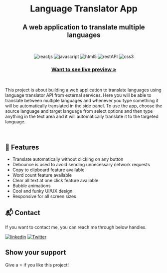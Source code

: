 <h1 align="center"><b>Language Translator App</b></h1>

<h2 align="center">A web application to translate multiple languages</h2>    

<br />

<p align="center">
    <img src="https://img.shields.io/badge/React-20232A?style=for-the-badge&logo=react&logoColor=61DAFB" alt="reactjs" />
    <img src="https://img.shields.io/badge/JavaScript-323330?style=for-the-badge&logo=javascript&logoColor=F7DF1E" alt="javascript"/>
    <img src="https://img.shields.io/badge/html5-%23E34F26.svg?style=for-the-badge&logo=html5&logoColor=white" alt="html5"/>
    <img src="https://img.shields.io/badge/Rest_API-02303A?style=for-the-badge&logo=react-router&logoColor=white" alt="restAPI"/>
    <img src="https://img.shields.io/badge/CSS3-1572B6?style=for-the-badge&logo=css3&logoColor=white" alt="css3"/>     
</p>

  <h3 align="center"><a href="https://eloquent-daifuku-05b55c.netlify.app/"><strong>Want to see live preview »</strong></a></h3>

  <br/>

This project is about building a web application to translate languages using language translator API from external services. Here you will be able to translate between multiple languages and whenever you type something it will be automatically translated in the side panel. To use the app, choose the source language and target language from select options and then type anything in the text area and it will automatically translate it to the targeted language. 


<br/>


## 🚀 Features
- Translate automatically without clicking on any button
- Debounce is used to avoid sending unnecessary network requests
- Copy to clipboard feature available 
- Word count feature available 
- Clear all text at one click feature available 
- Bubble animations
- Cool and funky UI/UX design
- Responsive for all screen sizes

<h2>📬 Contact</h2>

If you want to contact me, you can reach me through below handles.

[![linkedin](https://img.shields.io/badge/Imran_Khan-0077B5?style=for-the-badge&logo=linkedin&logoColor=white)](https://www.linkedin.com/in/imran-khan-94439a135/)
[![Twitter](https://img.shields.io/badge/Imran_Khan-20232A?style=for-the-badge&logo=Github&logoColor=white)](https://github.com/imran120198)



## Show your support

Give a ⭐️ if you like this project!
